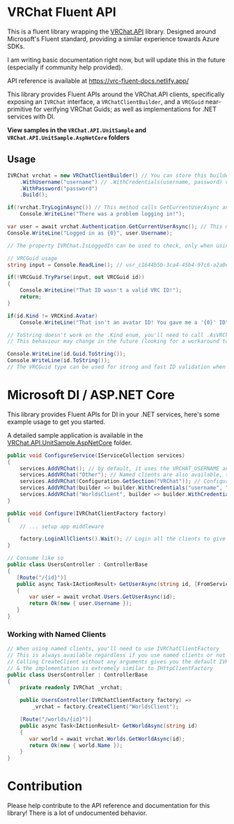 # VRChat Fluent API

This is a fluent library wrapping the [VRChat.API](https://github.com/vrchatapi/vrchatapi-csharp) library. Designed around Microsoft's Fluent standard, providing a similar experience towards Azure SDKs.

I am writing basic documentation right now, but will update this in the future (especially if community help provided).

API reference is available at https://vrc-fluent-docs.netlify.app/

This library provides Fluent APIs around the VRChat.API clients, specifically exposing an `IVRChat` interface, a `VRChatClientBuilder`, and a `VRCGuid` near-primitive for verifying VRChat Guids; as well as implementations for .NET services with DI.

**View samples in the `VRChat.API.UnitSample` and `VRChat.API.UnitSample.AspNetCore` folders**

## Usage

```csharp
IVRChat vrchat = new VRChatClientBuilder() // You can store this builder and use it to re-create new clients whenever
    .WithUsername("username") // .WithCredentials(username, password) can also work
    .WithPassword("password")
    .Build();

if(!vrchat.TryLoginAsync()) // This method calls GetCurrentUserAsync and checks to see if login was successful.
    Console.WriteLine("There was a problem logging in!");

var user = await vrchat.Authentication.GetCurrentUserAsync(); // This method will log you in by default
Console.WriteLine("Logged in as {0}", user.Username);

// The property IVRChat.IsLoggedIn can be used to check, only when using the LoginAsync and TryLoginAsync methods to login.
```

```csharp
// VRCGuid usage
string input = Console.ReadLine(); // usr_c1644b5b-3ca4-45b4-97c6-a2a0de70d469

if(!VRCGuid.TryParse(input, out VRCGuid id))
{
    Console.WriteLine("That ID wasn't a valid VRC ID!");
    return;
}

if(id.Kind != VRCKind.Avatar)
    Console.WriteLine("That isn't an avatar ID! You gave me a '{0}' ID", id.Kind.AsVRChatDescriptor());

// ToString doesn't work on the .Kind enum, you'll need to call .AsVRChatDescriptor() to get the VRChat API-compatible formatted string
// This behaviour may change in the future (looking for a workaround to implement strings)

Console.WriteLine(id.Guid.ToString());
Console.WriteLine(id.ToString());
// The VRCGuid type can be used for strong and fast ID validation when building fluent web services or user-input related services.
```

# Microsoft DI / ASP.NET Core

This library provides Fluent APIs for DI in your .NET services, here's some example usage to get you started.

A detailed sample application is available in the [VRChat.API.UnitSample.AspNetCore](VRChat.API.UnitSample.AspNetCore) folder.

```csharp
public void ConfigureService(IServiceCollection services)
{
    services.AddVRChat(); // by default, it uses the VRCHAT_USERNAME and VRCHAT_PASSWORD environment variable
    services.AddVRChat("Other"); // Named clients are also available, to be consumed via an IVRChatClientFactory similar to IHttpClientFactory
    services.AddVRChat(Configuration.GetSection("VRChat")); // Configure with IConfiguration, or..
    services.AddVRChat(builder => builder.WithCredentials("username", "password"))); // Use the fluent builder to do whatever you'd like.
    services.AddVRChat("WorldsClient", builder => builder.WithCredentials("username", "password"))); // Use the fluent builder to do whatever you'd like.
}

public void Configure(IVRChatClientFactory factory)
{
    // ... setup app middleware

    factory.LoginAllClients().Wait(); // Login all the clients to give them valid authcookies (unless you explicitly gave a custom Configuration or auth cookie)
}
```

```csharp
// Consume like so
public class UsersController : ControllerBase
{
   [Route("/{id}")] 
   public async Task<IActionResult> GetUserAsync(string id, [FromServices] IVRChat vrchat)
   {
       var user = await vrchat.Users.GetUserAsync(id);
       return Ok(new { user.Username });
   }
}
```

### Working with Named Clients

```csharp
// When using named clients, you'll need to use IVRChatClientFactory
// This is always available regardless if you use named clients or not
// Calling CreateClient without any arguments gives you the default IVRChat
// & the implementation is extremely similar to IHttpClientFactory
public class UsersController : ControllerBase
{
    private readonly IVRChat _vrchat;

    public UsersController(IVRChatClientFactory factory) =>
        _vrchat = factory.CreateClient("WorldsClient");

    [Route("/worlds/{id}")] 
    public async Task<IActionResult> GetWorldAsync(string id)
    {
       var world = await vrchat.Worlds.GetWorldAsync(id);
       return Ok(new { world.Name });
    }
}
```

# Contribution

Please help contribute to the API reference and documentation for this library! There is a lot of undocumented behavior.